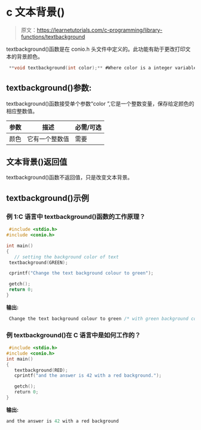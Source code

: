 # c 文本背景()

> 原文：<https://learnetutorials.com/c-programming/library-functions/textbackground>

textbackground()函数是在 conio.h 头文件中定义的。此功能有助于更改打印文本的背景颜色。

```c
 **void textbackground(int color);** #Where color is a integer variable 

```

## textbackground()参数:

textbackground()函数接受单个参数“color ”,它是一个整数变量，保存给定颜色的相应整数值。

| 参数 | 描述 | 必需/可选 |
| --- | --- | --- |
| 颜色 | 它有一个整数值 | 需要 |

## 文本背景()返回值

textbackground()函数不返回值，只是改变文本背景。

## textbackground()示例

### 例 1:C 语言中 textbackground()函数的工作原理？

```c
 #include <stdio.h>
#include <conio.h>

int main()  
{  
   // setting the background color of text
 textbackground(GREEN);

 cprintf("Change the text background colour to green");

 getch();
 return 0;
} 

```

**输出:**

```c
 Change the text background colour to green /* with green background colour */ 
```

### 例 textbackground()在 C 语言中是如何工作的？

```c
 #include <stdio.h>
#include <conio.h>
int main()  
{
   textbackground(RED);
   cprintf("and the answer is 42 with a red background.");

   getch();
   return 0;
} 

```

**输出:**

```c
and the answer is 42 with a red background

```